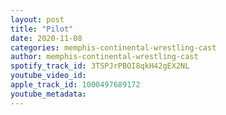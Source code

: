 ```yaml
---
layout: post
title: "Pilot"
date: 2020-11-08
categories: memphis-continental-wrestling-cast
author: memphis-continental-wrestling-cast
spotify_track_id: 3TSPJrPBOI8qkH42gEX2NL
youtube_video_id: 
apple_track_id: 1000497689172
youtube_metadata: 
---
```

